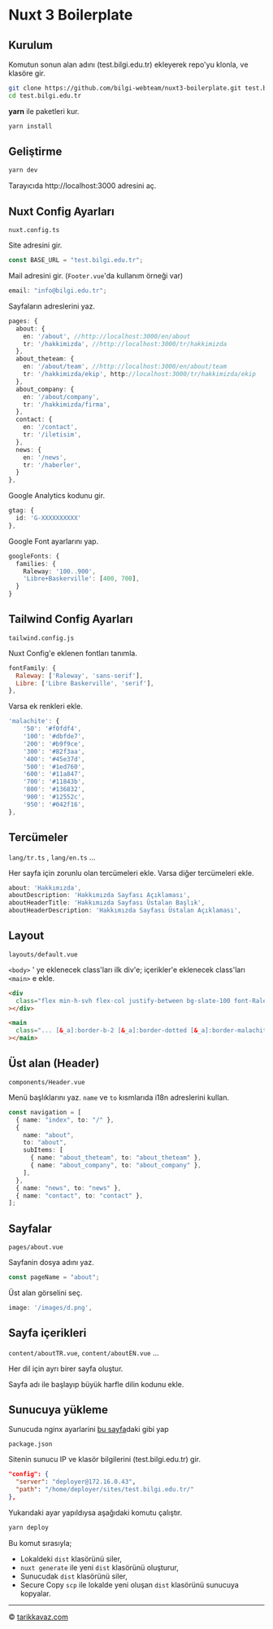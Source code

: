 # Nuxt 3 Boilerplate

## Kurulum

Komutun sonun alan adını (test.bilgi.edu.tr) ekleyerek repo'yu klonla, ve klasöre gir.

```bash
git clone https://github.com/bilgi-webteam/nuxt3-boilerplate.git test.bilgi.edu.tr
cd test.bilgi.edu.tr
```

**yarn** ile paketleri kur.

```bash
yarn install
```

## Geliştirme

```bash
yarn dev
```

Tarayıcıda http://localhost:3000 adresini aç.

## Nuxt Config Ayarları

`nuxt.config.ts`

Site adresini gir.

```ts
const BASE_URL = "test.bilgi.edu.tr";
```

Mail adresini gir. (`Footer.vue`'da kullanım örneği var)

```ts
email: "info@bilgi.edu.tr";
```

Sayfaların adreslerini yaz.

```ts
pages: {
  about: {
    en: '/about', //http://localhost:3000/en/about
    tr: '/hakkimizda', //http://localhost:3000/tr/hakkimizda
  },
  about_theteam: {
    en: '/about/team', //http://localhost:3000/en/about/team
    tr: '/hakkimizda/ekip', http://localhost:3000/tr/hakkimizda/ekip
  },
  about_company: {
    en: '/about/company',
    tr: '/hakkimizda/firma',
  },
  contact: {
    en: '/contact',
    tr: '/iletisim',
  },
  news: {
    en: '/news',
    tr: '/haberler',
  }
},
```

Google Analytics kodunu gir.

```ts
gtag: {
  id: 'G-XXXXXXXXXX'
},
```

Google Font ayarlarını yap.

```ts
googleFonts: {
  families: {
    Raleway: '100..900',
    'Libre+Baskerville': [400, 700],
  }
}
```

## Tailwind Config Ayarları

`tailwind.config.js`

Nuxt Config'e eklenen fontları tanımla.

```js
fontFamily: {
  Raleway: ['Raleway', 'sans-serif'],
  Libre: ['Libre Baskerville', 'serif'],
},
```

Varsa ek renkleri ekle.

```js
'malachite': {
    '50': '#f0fdf4',
    '100': '#dbfde7',
    '200': '#b9f9ce',
    '300': '#82f3aa',
    '400': '#45e37d',
    '500': '#1ed760',
    '600': '#11a847',
    '700': '#11843b',
    '800': '#136832',
    '900': '#12552c',
    '950': '#042f16',
},
```

## Tercümeler

`lang/tr.ts` , `lang/en.ts` ...

Her sayfa için zorunlu olan tercümeleri ekle. Varsa diğer tercümeleri ekle.

```ts
about: 'Hakkımızda',
aboutDescription: 'Hakkımızda Sayfası Açıklaması',
aboutHeaderTitle: 'Hakkımızda Sayfası Üstalan Başlık',
aboutHeaderDescription: 'Hakkımızda Sayfası Üstalan Açıklaması',
```

## Layout

`layouts/default.vue`

`<body>` ' ye eklenecek class'ları ilk div'e; içerikler'e eklenecek class'ları `<main>` e ekle.

```html
<div
  class="flex min-h-svh flex-col justify-between bg-slate-100 font-Raleway text-slate-900 dark:bg-slate-900 dark:text-slate-200"
></div>
```

```html
<main
  class="... [&_a]:border-b-2 [&_a]:border-dotted [&_a]:border-malachite-500 hover:[&_a]:border-solid [&_a]:dark:border-malachite-200 [&_p]:mb-4 [&_p]:text-pretty"
></main>
```

## Üst alan (Header)

`components/Header.vue`

Menü başlıklarını yaz. `name` ve `to` kısmlarıda i18n adreslerini kullan.

```ts
const navigation = [
  { name: "index", to: "/" },
  {
    name: "about",
    to: "about",
    subItems: [
      { name: "about_theteam", to: "about_theteam" },
      { name: "about_company", to: "about_company" },
    ],
  },
  { name: "news", to: "news" },
  { name: "contact", to: "contact" },
];
```

## Sayfalar

`pages/about.vue`

Sayfanin dosya adını yaz.

```ts
const pageName = "about";
```

Üst alan görselini seç.

```ts
image: '/images/d.png',
```

## Sayfa içerikleri

`content/aboutTR.vue`, `content/aboutEN.vue` ...

Her dil için ayrı birer sayfa oluştur.

Sayfa adı ile başlayıp büyük harfle dilin kodunu ekle.

## Sunucuya yükleme

Sunucuda nginx ayarlarini [bu sayfa](https://www.notion.so/tarikkavaz/TBL-yeni-site-a-ma-cd39622843504cb8bfa40bef2f6af7ea)daki gibi yap

`package.json`

Sitenin sunucu IP ve klasör bilgilerini (test.bilgi.edu.tr) gir.

```json
"config": {
  "server": "deployer@172.16.0.43",
  "path": "/home/deployer/sites/test.bilgi.edu.tr/"
},
```

Yukarıdaki ayar yapıldıysa aşağıdaki komutu çalıştır.

```bash
yarn deploy
```

Bu komut sırasıyla;

- Lokaldeki `dist` klasörünü siler,
- `nuxt generate` ile yeni `dist` klasörünü oluşturur,
- Sunucudak `dist` klasörünü siler,
- Secure Copy `scp` ile lokalde yeni oluşan `dist` klasörünü sunucuya kopyalar.

---

© [tarikkavaz.com](https://tarikkavaz.com)
